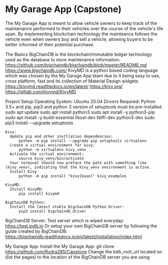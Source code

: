 # My Garage App (Capstone)

The My Garage App is meant to allow vehicle owners to keep track of the maintenance performed to their vehicles over the course of the vehicle's life span. By implementing blockchain technology the mainteance follows the vehicle even when owners buy and sell a vehicle, allowing buyers to be better informed of their potential purchase. 

The Basics
  BigChainDB is the blockchain/immutable ledger technology used as the database to store maintenance information. 
      https://github.com/bigchaindb/bigchaindb/blob/master/README.md
      https://www.bigchaindb.com/
  KivyMD is a python based coding language which was chosen by the My Garage App team due to it being easy to use, cross platform, fast and its collection of       Material Design widgets
      https://kivymd.readthedocs.io/en/latest/
      https://kivy.org/
      https://gitlab.com/kivymd/KivyMD
   
Project Setup 
  Operating System:
    Ubuntu 20.04
  Drivers Required:
    Python 3.5+ and pip, pip3 and python 3 version of setuptools must be pre-installed. 
        sudo apt update
        sudo apt install python3
        sudo apt install -y python3-pip
        sudo apt install -y build-essential libssl-dev libffi-dev python3-dev
        sudo pip3 install --upgrade setuptools
        
    Kivy:
      Update pip and other instllation dependencies: 
          python -m pip install --upgrade pip setuptools virtualenv
      Create a virtual environment for kivy: 
          python -m virtualenv kivy_venv
      Activate the virtual environment:
          source kivy_venv/bin/activate
      Your terminal should now preface the path with something like (kivy_venv), indicating that the kivy_venv environment is active.
      Install Kivy
          python -m pip install "kivy[base]" kivy_examples
          
    KivyMD:
      Install KivyMD:
          pip install kivymd
    
    BigChainDB Python:
      Install the latest stable BigchainDB Python Driver:
          pip3 install bigchaindb_driver
    
  BigChainDB Server:
    Test server which is wiped everyday:
        https://test.ipdb.io
    Or setup your own BigChainDB server by following the guide created by BigChainDB:
        https://bigchaindb.readthedocs.io/en/latest/installation/index.html
    
    
My Garage App:
  Install the My Garage App:
      git clone https://github.com/Rudra285/Capstone
  Change the bdb_root_url located on (list the pages) to the location of the BigChainDB server you are using
  
          
      
          
      
      
